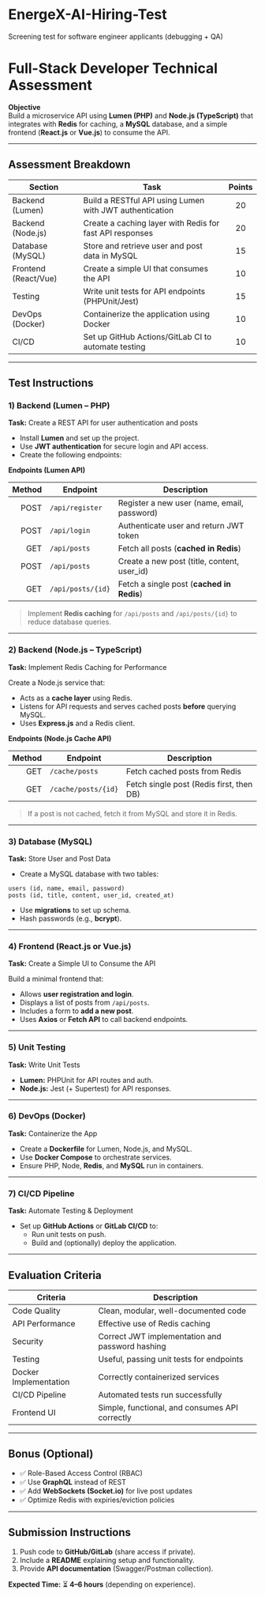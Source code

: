 # EnergeX-AI-Hiring-Test
Screening test for software engineer applicants (debugging + QA)
# Full-Stack Developer Technical Assessment

**Objective**  
Build a microservice API using **Lumen (PHP)** and **Node.js (TypeScript)** that integrates with **Redis** for caching, a **MySQL** database, and a simple frontend (**React.js** or **Vue.js**) to consume the API.

---

## Assessment Breakdown

| Section                | Task                                                                | Points |
|------------------------|---------------------------------------------------------------------|:-----:|
| Backend (Lumen)        | Build a RESTful API using Lumen with JWT authentication             |  20   |
| Backend (Node.js)      | Create a caching layer with Redis for fast API responses            |  20   |
| Database (MySQL)       | Store and retrieve user and post data in MySQL                      |  15   |
| Frontend (React/Vue)   | Create a simple UI that consumes the API                            |  10   |
| Testing                | Write unit tests for API endpoints (PHPUnit/Jest)                   |  15   |
| DevOps (Docker)        | Containerize the application using Docker                           |  10   |
| CI/CD                  | Set up GitHub Actions/GitLab CI to automate testing                 |  10   |

---

## Test Instructions

### 1) Backend (Lumen – PHP)
**Task:** Create a REST API for user authentication and posts

- Install **Lumen** and set up the project.
- Use **JWT authentication** for secure login and API access.
- Create the following endpoints:

**Endpoints (Lumen API)**

| Method | Endpoint         | Description                                 |
|-------:|------------------|---------------------------------------------|
| POST   | `/api/register`  | Register a new user (name, email, password) |
| POST   | `/api/login`     | Authenticate user and return JWT token      |
| GET    | `/api/posts`     | Fetch all posts (**cached in Redis**)       |
| POST   | `/api/posts`     | Create a new post (title, content, user_id) |
| GET    | `/api/posts/{id}`| Fetch a single post (**cached in Redis**)   |

> Implement **Redis caching** for `/api/posts` and `/api/posts/{id}` to reduce database queries.

---

### 2) Backend (Node.js – TypeScript)
**Task:** Implement Redis Caching for Performance

Create a Node.js service that:
- Acts as a **cache layer** using Redis.
- Listens for API requests and serves cached posts **before** querying MySQL.
- Uses **Express.js** and a Redis client.

**Endpoints (Node.js Cache API)**

| Method | Endpoint             | Description                              |
|-------:|----------------------|------------------------------------------|
| GET    | `/cache/posts`       | Fetch cached posts from Redis            |
| GET    | `/cache/posts/{id}`  | Fetch single post (Redis first, then DB) |

> If a post is not cached, fetch it from MySQL and store it in Redis.

---

### 3) Database (MySQL)
**Task:** Store User and Post Data

- Create a MySQL database with two tables:

`users (id, name, email, password)`  
`posts (id, title, content, user_id, created_at)`

- Use **migrations** to set up schema.
- Hash passwords (e.g., **bcrypt**).

---

### 4) Frontend (React.js or Vue.js)
**Task:** Create a Simple UI to Consume the API

Build a minimal frontend that:
- Allows **user registration and login**.
- Displays a list of posts from `/api/posts`.
- Includes a form to **add a new post**.
- Uses **Axios** or **Fetch API** to call backend endpoints.

---

### 5) Unit Testing
**Task:** Write Unit Tests
- **Lumen:** PHPUnit for API routes and auth.
- **Node.js:** Jest (+ Supertest) for API responses.

---

### 6) DevOps (Docker)
**Task:** Containerize the App
- Create a **Dockerfile** for Lumen, Node.js, and MySQL.
- Use **Docker Compose** to orchestrate services.
- Ensure PHP, Node, **Redis**, and **MySQL** run in containers.

---

### 7) CI/CD Pipeline
**Task:** Automate Testing & Deployment
- Set up **GitHub Actions** or **GitLab CI/CD** to:
  - Run unit tests on push.
  - Build and (optionally) deploy the application.

---

## Evaluation Criteria

| Criteria              | Description                                      |
|-----------------------|--------------------------------------------------|
| Code Quality          | Clean, modular, well-documented code             |
| API Performance       | Effective use of Redis caching                   |
| Security              | Correct JWT implementation and password hashing  |
| Testing               | Useful, passing unit tests for endpoints         |
| Docker Implementation | Correctly containerized services                 |
| CI/CD Pipeline        | Automated tests run successfully                 |
| Frontend UI           | Simple, functional, and consumes API correctly   |

---

## Bonus (Optional)
- ✅ Role-Based Access Control (RBAC)  
- ✅ Use **GraphQL** instead of REST  
- ✅ Add **WebSockets (Socket.io)** for live post updates  
- ✅ Optimize Redis with expiries/eviction policies

---

## Submission Instructions
1. Push code to **GitHub/GitLab** (share access if private).  
2. Include a **README** explaining setup and functionality.  
3. Provide **API documentation** (Swagger/Postman collection).  

**Expected Time:** ⏳ **4–6 hours** (depending on experience).
